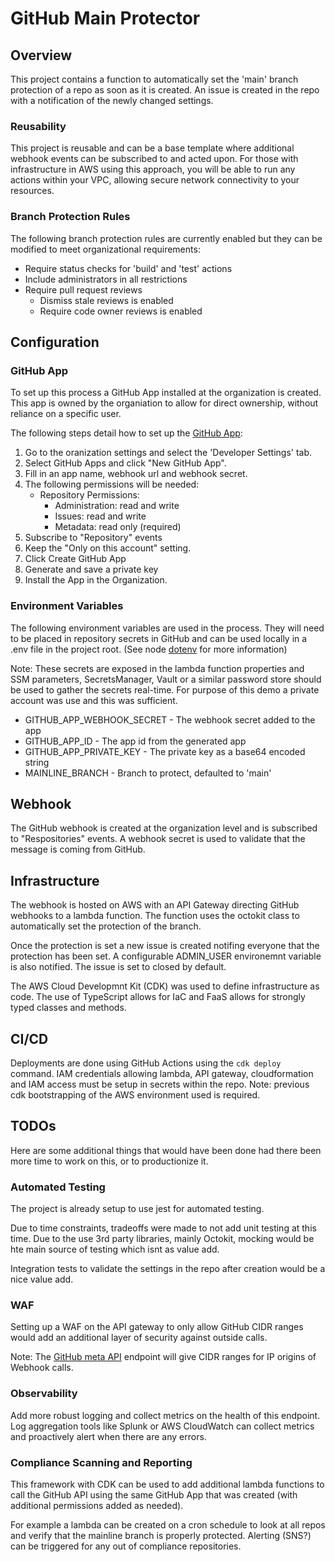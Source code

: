 # GitHub Main Protector

## Overview

This project contains a function to automatically set the 'main' branch protection of a repo as soon as it is created. An issue is created in the repo with a notification of the newly changed settings.

### Reusability

This project is reusable and can be a base template where additional webhook events can be subscribed to and acted upon. For those with infrastructure in AWS using this approach, you will be able to run any actions within your VPC, allowing secure network connectivity to your resources.

### Branch Protection Rules

The following branch protection rules are currently enabled but they can be modified to meet organizational requirements:

- Require status checks for 'build' and 'test' actions
- Include administrators in all restrictions
- Require pull request reviews
  - Dismiss stale reviews is enabled
  - Require code owner reviews is enabled

## Configuration

### GitHub App

To set up this process a GitHub App installed at the organization is created. This app is owned by the organiation to allow for direct ownership, without reliance on a specific user.

The following steps detail how to set up the [GitHub App](https://docs.github.com/en/developers/apps/building-github-apps/creating-a-github-app):

1. Go to the oranization settings and select the 'Developer Settings' tab.
2. Select GitHub Apps and click "New GitHub App".
3. Fill in an app name, webhook url and webhook secret.
4. The following permissions will be needed:
   - Repository Permissions:
     - Administration: read and write
     - Issues: read and write
     - Metadata: read only (required)
5. Subscribe to "Repository" events
6. Keep the "Only on this account" setting.
7. Click Create GitHub App
8. Generate and save a private key
9. Install the App in the Organization.

### Environment Variables

The following environment variables are used in the process. They will need to be placed in repository secrets in GitHub and can be used locally in a .env file in the project root. (See node [dotenv](https://www.npmjs.com/package/dotenv) for more information)

Note: These secrets are exposed in the lambda function properties and SSM parameters, SecretsManager, Vault or a similar password store should be used to gather the secrets real-time. For purpose of this demo a private account was use and this was sufficient.

- GITHUB_APP_WEBHOOK_SECRET - The webhook secret added to the app
- GITHUB_APP_ID - The app id from the generated app
- GITHUB_APP_PRIVATE_KEY - The private key as a base64 encoded string
- MAINLINE_BRANCH - Branch to protect, defaulted to 'main'

## Webhook

The GitHub webhook is created at the organization level and is subscribed to "Respositories" events. A webhook secret is used to validate that the message is coming from GitHub.

## Infrastructure

The webhook is hosted on AWS with an API Gateway directing GitHub webhooks to a lambda function. The function uses the octokit class to automatically set the protection of the branch.

Once the protection is set a new issue is created notifing everyone that the protection has been set. A configurable ADMIN_USER environemnt variable is also notified. The issue is set to closed by default.

The AWS Cloud Developmnt Kit (CDK) was used to define infrastructure as code. The use of TypeScript allows for IaC and FaaS allows for strongly typed classes and methods.

## CI/CD

Deployments are done using GitHub Actions using the `cdk deploy` command. IAM credentials allowing lambda, API gateway, cloudformation and IAM access must be setup in secrets within the repo. Note: previous cdk bootstrapping of the AWS environment used is required.

## TODOs

Here are some additional things that would have been done had there been more time to work on this, or to productionize it.

### Automated Testing

The project is already setup to use jest for automated testing.

Due to time constraints, tradeoffs were made to not add unit testing at this time. Due to the use 3rd party libraries, mainly Octokit, mocking would be hte main source of testing which isnt as value add.

Integration tests to validate the settings in the repo after creation would be a nice value add.

### WAF

Setting up a WAF on the API gateway to only allow GitHub CIDR ranges would add an additional layer of security against outside calls.

Note: The [GitHub meta API](https://api.github.com/meta) endpoint will give CIDR ranges for IP origins of Webhook calls.

### Observability

Add more robust logging and collect metrics on the health of this endpoint. Log aggregation tools like Splunk or AWS CloudWatch can collect metrics and proactively alert when there are any errors.

### Compliance Scanning and Reporting

This framework with CDK can be used to add additional lambda functions to call the GitHub API using the same GitHub App that was created (with additional permissions added as needed).

For example a lambda can be created on a cron schedule to look at all repos and verify that the mainline branch is properly protected. Alerting (SNS?) can be triggered for any out of compliance repositories.
